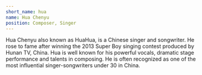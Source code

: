 ```yaml
---
short_name: hua
name: Hua Chenyu
position: Composer, Singer
---
```

Hua Chenyu also known as HuaHua, is a Chinese singer and songwriter. He rose to fame after winning the 2013 Super Boy singing contest produced by Hunan TV, China. Hua is well known for his powerful vocals, dramatic stage performance and talents in composing. He is often recognized as one of the most influential singer-songwriters under 30 in China.